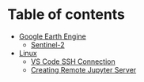 # Table of contents

* [Google Earth Engine](README.md)
  * [Sentinel-2](google-earth-engine/sentinel-2.md)
* [Linux](<README (1).md>)
  * [VS Code SSH Connection](linux/vs-code-ssh-connection.md)
  * [Creating Remote Jupyter Server](linux/creating-remote-jupyter-server.md)
